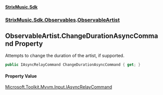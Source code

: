#### [StrixMusic.Sdk](./index.md 'index')
### [StrixMusic.Sdk.Observables](./StrixMusic-Sdk-Observables.md 'StrixMusic.Sdk.Observables').[ObservableArtist](./StrixMusic-Sdk-Observables-ObservableArtist.md 'StrixMusic.Sdk.Observables.ObservableArtist')
## ObservableArtist.ChangeDurationAsyncCommand Property
Attempts to change the duration of the artist, if supported.  
```csharp
public IAsyncRelayCommand ChangeDurationAsyncCommand { get; }
```
#### Property Value
[Microsoft.Toolkit.Mvvm.Input.IAsyncRelayCommand](https://docs.microsoft.com/en-us/dotnet/api/Microsoft.Toolkit.Mvvm.Input.IAsyncRelayCommand 'Microsoft.Toolkit.Mvvm.Input.IAsyncRelayCommand')  
